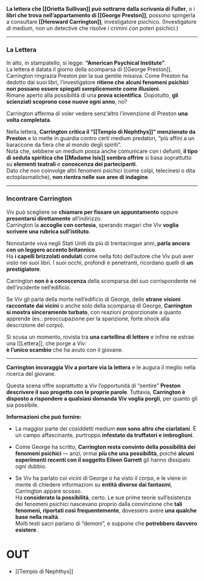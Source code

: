 **La lettera che [[Orietta Sullivan]] può sottrarre dalla scrivania di Fuller**, o i **libri che trova nell’appartamento di [[George Preston]]**, possono spingerla a consultare **[[Hereward Carrington]]**, investigatore psichico. (Investigatore _di_ medium, non un detective che risolve i crimini _con_ poteri psichici.)

---

### **La Lettera**

In alto, in stampatello, si legge: **“American Psychical Institute”**.  
La lettera è datata il giorno della scomparsa di [[George Preston]].  
Carrington ringrazia Preston per la sua gentile missiva. Come Preston ha dedotto dai suoi libri, l’investigatore **ritiene che alcuni fenomeni psichici non possano essere spiegati semplicemente come illusioni**.  
Rimane aperto alla possibilità di una **prova scientifica**. Dopotutto, **gli scienziati scoprono cose nuove ogni anno**, no?

Carrington afferma di voler vedere senz’altro l’invenzione di Preston **una volta completata**.

Nella lettera, **Carrington critica il “[[Tempio di Nephthys]]” menzionato da Preston** e lo mette in guardia contro certi medium predatori, “più affini a un baraccone da fiera che al mondo degli spiriti”.  
Nota che, sebbene un medium possa anche comunicare con i defunti, **il tipo di seduta spiritica che [[Madame Isis]] sembra offrire** si basa soprattutto su **elementi teatrali** e **conoscenza dei partecipanti**.  
Dato che non coinvolge altri fenomeni psichici (come colpi, telecinesi o dita ectoplasmatiche), **non rientra nelle sue aree di indagine**.

---

### **Incontrare Carrington**

Viv può scegliere se **chiamare per fissare un appuntamento** oppure **presentarsi direttamente** all’indirizzo.  
Carrington la **accoglie con cortesia**, sperando magari che Viv **voglia scrivere una rubrica sull’istituto**.

Nonostante viva negli Stati Uniti da più di trentacinque anni, **parla ancora con un leggero accento britannico**.  
Ha **i capelli brizzolati ondulati** come nella foto dell’autore che Viv può aver visto nei suoi libri. I suoi occhi, profondi e penetranti, ricordano quelli di **un prestigiatore**.

Carrington **non è a conoscenza** della scomparsa del suo corrispondente né dell’incidente nell’edificio.

Se Viv gli parla della morte nell’edificio di George, delle **strane visioni raccontate dai vicini** o anche solo della scomparsa di George, **Carrington si mostra sinceramente turbato**, con reazioni proporzionate a quanto apprende (es.: preoccupazione per la sparizione, forte shock alla descrizione del corpo).

Si scusa un momento, rovista tra **una cartellina di lettere** e infine ne estrae una [[Lettera]], che porge a Viv:  
**è l’unico scambio** che ha avuto con il giovane.

---

**Carrington incoraggia Viv a portare via la lettera** e le augura il meglio nella ricerca del giovane.

Questa scena offre soprattutto a Viv l’opportunità di “sentire” **Preston descrivere il suo progetto con le proprie parole**. Tuttavia, **Carrington è disposto a rispondere a qualsiasi domanda Viv voglia porgli**, per quanto gli sia possibile.

**Informazioni che può fornire:**

- La maggior parte dei cosiddetti medium **non sono altro che ciarlatani**. È un campo affascinante, purtroppo **infestato da truffatori e imbroglioni**.
    
- Come George ha scritto, **Carrington resta convinto della possibilità dei fenomeni psichici** — anzi, ormai **più che una possibilità**, poiché **alcuni esperimenti recenti con il soggetto Eileen Garrett** gli hanno dissipato ogni dubbio.
    
- Se Viv ha parlato coi vicini di George o ha visto il corpo, e le viene in mente di chiedere informazioni su **entità diverse dai fantasmi**, Carrington appare scosso.  
    Ha **considerato la possibilità**, certo. Le sue prime teorie sull’esistenza dei fenomeni psichici nascevano proprio dalla convinzione che **tali fenomeni, riportati così frequentemente**, dovessero avere **una qualche base nella realtà**.  
    Molti testi sacri parlano di “demoni”, e suppone che **potrebbero davvero esistere**.


# OUT
- [[Tempio di Nephthys]]